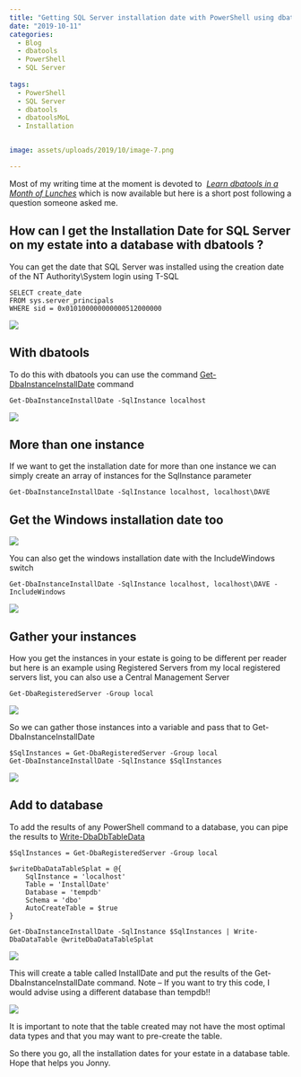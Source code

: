 ```yaml
---
title: "Getting SQL Server installation date with PowerShell using dbatools"
date: "2019-10-11" 
categories:
  - Blog
  - dbatools
  - PowerShell
  - SQL Server
  
tags:
  - PowerShell
  - SQL Server
  - dbatools
  - dbatoolsMoL
  - Installation


image: assets/uploads/2019/10/image-7.png

---
```

Most of my writing time at the moment is devoted to  _[Learn dbatools in a Month of Lunches](https://dbatools.io/book)_ which is now available but here is a short post following a question someone asked me.

How can I get the Installation Date for SQL Server on my estate into a database with dbatools ?
-----------------------------------------------------------------------------------------------

You can get the date that SQL Server was installed using the creation date of the NT Authority\\System login using T-SQL

    SELECT create_date 
    FROM sys.server_principals 
    WHERE sid = 0x010100000000000512000000

![](https://blog.robsewell.com/assets/uploads/2019/10/image.png)

With dbatools
-------------

To do this with dbatools you can use the command [Get-DbaInstanceInstallDate](https://docs.dbatools.io/#Get-DbaInstanceInstallDate) command

    Get-DbaInstanceInstallDate -SqlInstance localhost 

![](https://blog.robsewell.com/assets/uploads/2019/10/image-1.png)

More than one instance
----------------------

If we want to get the installation date for more than one instance we can simply create an array of instances for the SqlInstance parameter

    Get-DbaInstanceInstallDate -SqlInstance localhost, localhost\DAVE

Get the Windows installation date too
-------------------------------------

![](https://blog.robsewell.com/assets/uploads/2019/10/image-2.png)

You can also get the windows installation date with the IncludeWindows switch

    Get-DbaInstanceInstallDate -SqlInstance localhost, localhost\DAVE -IncludeWindows 

![](https://blog.robsewell.com/assets/uploads/2019/10/image-3.png)

Gather your instances
---------------------

How you get the instances in your estate is going to be different per reader but here is an example using Registered Servers from my local registered servers list, you can also use a Central Management Server

    Get-DbaRegisteredServer -Group local 

![](https://blog.robsewell.com/assets/uploads/2019/10/image-4.png)

So we can gather those instances into a variable and pass that to Get-DbaInstanceInstallDate

    $SqlInstances = Get-DbaRegisteredServer -Group local 
    Get-DbaInstanceInstallDate -SqlInstance $SqlInstances 

![](https://blog.robsewell.com/assets/uploads/2019/10/image-5.png)

Add to database
---------------

To add the results of any PowerShell command to a database, you can pipe the results to [Write-DbaDbTableData](https://docs.dbatools.io/#Write-DbaDbTableData)

    $SqlInstances = Get-DbaRegisteredServer -Group local 
    
    $writeDbaDataTableSplat = @{
        SqlInstance = 'localhost'
        Table = 'InstallDate'
        Database = 'tempdb'
        Schema = 'dbo'
        AutoCreateTable = $true
    }
    
    Get-DbaInstanceInstallDate -SqlInstance $SqlInstances | Write-DbaDataTable @writeDbaDataTableSplat

![](https://blog.robsewell.com/assets/uploads/2019/10/image-6.png)

This will create a table called InstallDate and put the results of the Get-DbaInstanceInstallDate command. Note – If you want to try this code, I would advise using a different database than tempdb!!

![](https://blog.robsewell.com/assets/uploads/2019/10/image-7.png)

It is important to note that the table created may not have the most optimal data types and that you may want to pre-create the table.

So there you go, all the installation dates for your estate in a database table. Hope that helps you Jonny.
